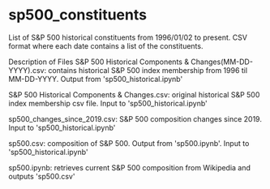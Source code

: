 # sp500_constituents
List of S&amp;P 500 historical constituents from 1996/01/02 to present. CSV format where each date contains a list of the constituents.

Description of Files
S&P 500 Historical Components & Changes(MM-DD-YYYY).csv: contains historical S&P 500 index membership from 1996 til MM-DD-YYYY. Output from 'sp500_historical.ipynb'

S&P 500 Historical Components & Changes.csv: original historical S&P 500 index membership csv file. Input to 'sp500_historical.ipynb'

sp500_changes_since_2019.csv: S&P 500 composition changes since 2019. Input to 'sp500_historical.ipynb'

sp500.csv: composition of S&P 500. Output from 'sp500.ipynb'. Input to 'sp500_historical.ipynb'

sp500.ipynb: retrieves current S&P 500 composition from Wikipedia and outputs 'sp500.csv'
